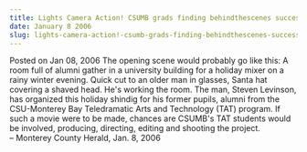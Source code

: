 ```yaml
---
title: Lights Camera Action! CSUMB grads finding behindthescenes success in Hollywood
date: January 8 2006
slug: lights-camera-action!-csumb-grads-finding-behindthescenes-success-in-hollywood
---
```


 



<span class="date">Posted on Jan 08, 2006    </span>
The opening scene would probably go like this: A room full of
alumni gather in a university building for a holiday mixer on a
rainy winter evening. Quick cut to an older man in glasses, Santa
hat covering a shaved head. He&apos;s working the room. The man, Steven
Levinson, has organized this holiday shindig for his former pupils,
alumni from the CSU-Monterey Bay Teledramatic Arts and Technology
(TAT) program. If such a movie were to be made, chances are CSUMB&apos;s
TAT students would be involved, producing, directing, editing and
shooting the project.<br>
&#x2013; Monterey County Herald, Jan. 8, 2006<br/></br>




```

